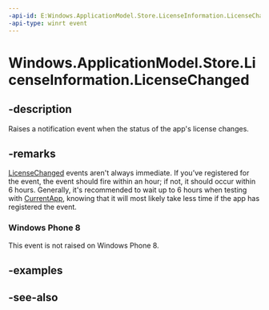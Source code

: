 ```yaml
---
-api-id: E:Windows.ApplicationModel.Store.LicenseInformation.LicenseChanged
-api-type: winrt event
---
```


<!-- Event syntax
public event Windows.ApplicationModel.Store.LicenseChangedEventHandler LicenseChanged
-->

# Windows.ApplicationModel.Store.LicenseInformation.LicenseChanged

## -description
Raises a notification event when the status of the app's license changes.

## -remarks
[LicenseChanged](licenseinformation_licensechanged.md) events aren't always immediate. If you’ve registered for the event, the event should fire within an hour; if not, it should occur within 6 hours. Generally, it's recommended to wait up to 6 hours when testing with [CurrentApp](currentapp.md), knowing that it will most likely take less time if the app has registered the event.

### Windows Phone 8

This event is not raised on Windows Phone 8.

## -examples

## -see-also
